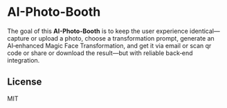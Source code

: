 # AI-Photo-Booth

The goal of this **AI-Photo-Booth**  is to keep the user experience identical—capture or upload a photo, choose a transformation prompt, generate an AI‑enhanced Magic Face Transformation, and get it via email or scan qr code or share or download the result—but with reliable back‑end integration.

## License

MIT
